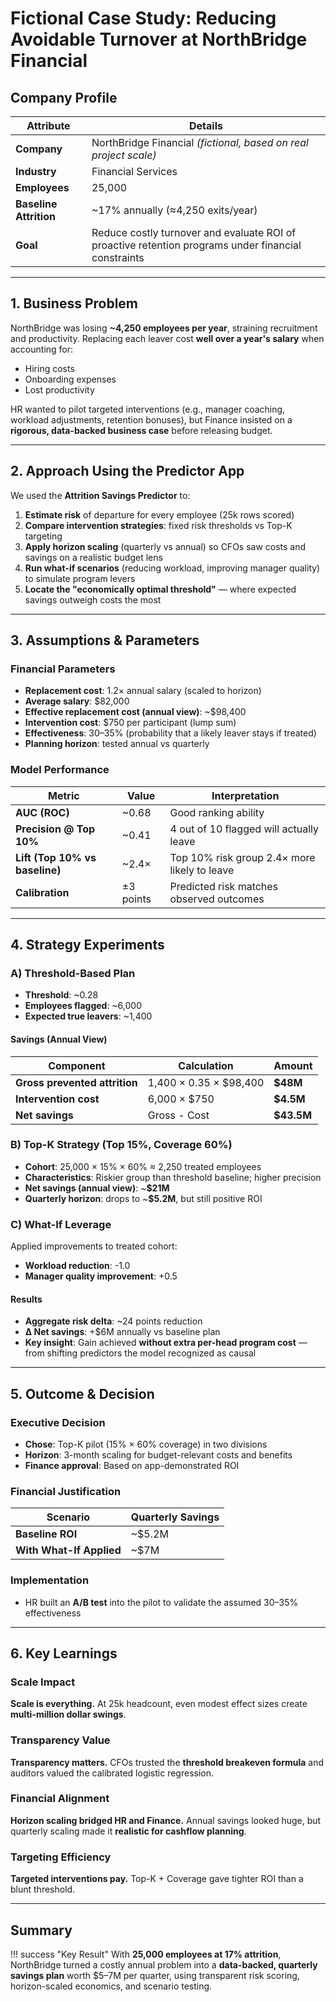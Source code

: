 # Fictional Case Study: Reducing Avoidable Turnover at NorthBridge Financial

## Company Profile

| Attribute | Details |
|-----------|---------|
| **Company** | NorthBridge Financial *(fictional, based on real project scale)* |
| **Industry** | Financial Services |
| **Employees** | 25,000 |
| **Baseline Attrition** | ~17% annually (≈4,250 exits/year) |
| **Goal** | Reduce costly turnover and evaluate ROI of proactive retention programs under financial constraints |

---

## 1. Business Problem

NorthBridge was losing **~4,250 employees per year**, straining recruitment and productivity. Replacing each leaver cost **well over a year's salary** when accounting for:

- Hiring costs
- Onboarding expenses  
- Lost productivity

HR wanted to pilot targeted interventions (e.g., manager coaching, workload adjustments, retention bonuses), but Finance insisted on a **rigorous, data-backed business case** before releasing budget.

---

## 2. Approach Using the Predictor App

We used the **Attrition Savings Predictor** to:

1. **Estimate risk** of departure for every employee (25k rows scored)
2. **Compare intervention strategies**: fixed risk thresholds vs Top-K targeting
3. **Apply horizon scaling** (quarterly vs annual) so CFOs saw costs and savings on a realistic budget lens
4. **Run what-if scenarios** (reducing workload, improving manager quality) to simulate program levers
5. **Locate the "economically optimal threshold"** — where expected savings outweigh costs the most

---

## 3. Assumptions & Parameters

### Financial Parameters
- **Replacement cost**: 1.2× annual salary (scaled to horizon)
- **Average salary**: $82,000
- **Effective replacement cost (annual view)**: ~$98,400
- **Intervention cost**: $750 per participant (lump sum)
- **Effectiveness**: 30–35% (probability that a likely leaver stays if treated)
- **Planning horizon**: tested annual vs quarterly

### Model Performance
| Metric | Value | Interpretation |
|--------|-------|----------------|
| **AUC (ROC)** | ~0.68 | Good ranking ability |
| **Precision @ Top 10%** | ~0.41 | 4 out of 10 flagged will actually leave |
| **Lift (Top 10% vs baseline)** | ~2.4× | Top 10% risk group 2.4× more likely to leave |
| **Calibration** | ±3 points | Predicted risk matches observed outcomes |

---

## 4. Strategy Experiments

### A) Threshold-Based Plan

- **Threshold**: ~0.28
- **Employees flagged**: ~6,000
- **Expected true leavers**: ~1,400

#### Savings (Annual View)
| Component | Calculation | Amount |
|-----------|-------------|---------|
| **Gross prevented attrition** | 1,400 × 0.35 × $98,400 | **$48M** |
| **Intervention cost** | 6,000 × $750 | **$4.5M** |
| **Net savings** | Gross - Cost | **$43.5M** |

### B) Top-K Strategy (Top 15%, Coverage 60%)

- **Cohort**: 25,000 × 15% × 60% ≈ 2,250 treated employees
- **Characteristics**: Riskier group than threshold baseline; higher precision
- **Net savings (annual view)**: ~**$21M**
- **Quarterly horizon**: drops to ~**$5.2M**, but still positive ROI

### C) What-If Leverage

Applied improvements to treated cohort:
- **Workload reduction**: -1.0
- **Manager quality improvement**: +0.5

#### Results
- **Aggregate risk delta**: ~24 points reduction
- **Δ Net savings**: +$6M annually vs baseline plan
- **Key insight**: Gain achieved **without extra per-head program cost** — from shifting predictors the model recognized as causal

---

## 5. Outcome & Decision

### Executive Decision
- **Chose**: Top-K pilot (15% × 60% coverage) in two divisions
- **Horizon**: 3-month scaling for budget-relevant costs and benefits
- **Finance approval**: Based on app-demonstrated ROI

### Financial Justification
| Scenario | Quarterly Savings |
|----------|-------------------|
| **Baseline ROI** | ~$5.2M |
| **With What-If Applied** | ~$7M |

### Implementation
- HR built an **A/B test** into the pilot to validate the assumed 30–35% effectiveness

---

## 6. Key Learnings

### Scale Impact
**Scale is everything.** At 25k headcount, even modest effect sizes create **multi-million dollar swings**.

### Transparency Value
**Transparency matters.** CFOs trusted the **threshold breakeven formula** and auditors valued the calibrated logistic regression.

### Financial Alignment
**Horizon scaling bridged HR and Finance.** Annual savings looked huge, but quarterly scaling made it **realistic for cashflow planning**.

### Targeting Efficiency
**Targeted interventions pay.** Top-K + Coverage gave tighter ROI than a blunt threshold.

---

## Summary

!!! success "Key Result"
    With **25,000 employees at 17% attrition**, NorthBridge turned a costly annual problem into a **data-backed, quarterly savings plan** worth $5–7M per quarter, using transparent risk scoring, horizon-scaled economics, and scenario testing.